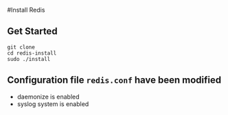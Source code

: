 #Install Redis

## Get Started
    git clone 
    cd redis-install
    sudo ./install
    
## Configuration file `redis.conf` have been modified
   - daemonize is enabled
   - syslog system is enabled
